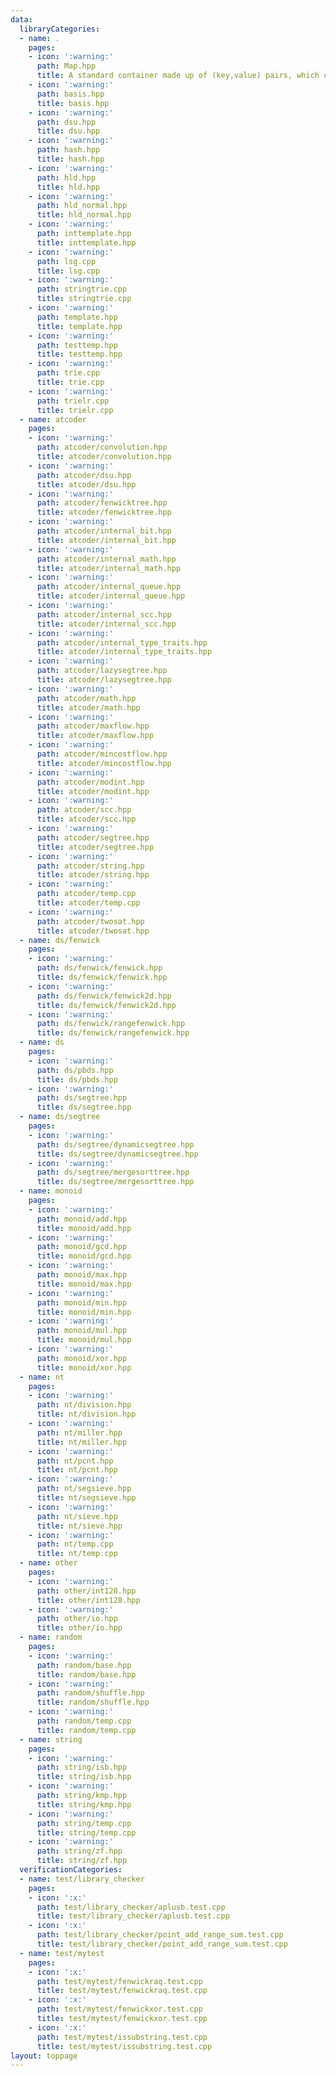 ```yaml
---
data:
  libraryCategories:
  - name: .
    pages:
    - icon: ':warning:'
      path: Map.hpp
      title: A standard container made up of (key,value) pairs, which can be
    - icon: ':warning:'
      path: basis.hpp
      title: basis.hpp
    - icon: ':warning:'
      path: dsu.hpp
      title: dsu.hpp
    - icon: ':warning:'
      path: hash.hpp
      title: hash.hpp
    - icon: ':warning:'
      path: hld.hpp
      title: hld.hpp
    - icon: ':warning:'
      path: hld_normal.hpp
      title: hld_normal.hpp
    - icon: ':warning:'
      path: inttemplate.hpp
      title: inttemplate.hpp
    - icon: ':warning:'
      path: lsg.cpp
      title: lsg.cpp
    - icon: ':warning:'
      path: stringtrie.cpp
      title: stringtrie.cpp
    - icon: ':warning:'
      path: template.hpp
      title: template.hpp
    - icon: ':warning:'
      path: testtemp.hpp
      title: testtemp.hpp
    - icon: ':warning:'
      path: trie.cpp
      title: trie.cpp
    - icon: ':warning:'
      path: trielr.cpp
      title: trielr.cpp
  - name: atcoder
    pages:
    - icon: ':warning:'
      path: atcoder/convolution.hpp
      title: atcoder/convolution.hpp
    - icon: ':warning:'
      path: atcoder/dsu.hpp
      title: atcoder/dsu.hpp
    - icon: ':warning:'
      path: atcoder/fenwicktree.hpp
      title: atcoder/fenwicktree.hpp
    - icon: ':warning:'
      path: atcoder/internal_bit.hpp
      title: atcoder/internal_bit.hpp
    - icon: ':warning:'
      path: atcoder/internal_math.hpp
      title: atcoder/internal_math.hpp
    - icon: ':warning:'
      path: atcoder/internal_queue.hpp
      title: atcoder/internal_queue.hpp
    - icon: ':warning:'
      path: atcoder/internal_scc.hpp
      title: atcoder/internal_scc.hpp
    - icon: ':warning:'
      path: atcoder/internal_type_traits.hpp
      title: atcoder/internal_type_traits.hpp
    - icon: ':warning:'
      path: atcoder/lazysegtree.hpp
      title: atcoder/lazysegtree.hpp
    - icon: ':warning:'
      path: atcoder/math.hpp
      title: atcoder/math.hpp
    - icon: ':warning:'
      path: atcoder/maxflow.hpp
      title: atcoder/maxflow.hpp
    - icon: ':warning:'
      path: atcoder/mincostflow.hpp
      title: atcoder/mincostflow.hpp
    - icon: ':warning:'
      path: atcoder/modint.hpp
      title: atcoder/modint.hpp
    - icon: ':warning:'
      path: atcoder/scc.hpp
      title: atcoder/scc.hpp
    - icon: ':warning:'
      path: atcoder/segtree.hpp
      title: atcoder/segtree.hpp
    - icon: ':warning:'
      path: atcoder/string.hpp
      title: atcoder/string.hpp
    - icon: ':warning:'
      path: atcoder/temp.cpp
      title: atcoder/temp.cpp
    - icon: ':warning:'
      path: atcoder/twosat.hpp
      title: atcoder/twosat.hpp
  - name: ds/fenwick
    pages:
    - icon: ':warning:'
      path: ds/fenwick/fenwick.hpp
      title: ds/fenwick/fenwick.hpp
    - icon: ':warning:'
      path: ds/fenwick/fenwick2d.hpp
      title: ds/fenwick/fenwick2d.hpp
    - icon: ':warning:'
      path: ds/fenwick/rangefenwick.hpp
      title: ds/fenwick/rangefenwick.hpp
  - name: ds
    pages:
    - icon: ':warning:'
      path: ds/pbds.hpp
      title: ds/pbds.hpp
    - icon: ':warning:'
      path: ds/segtree.hpp
      title: ds/segtree.hpp
  - name: ds/segtree
    pages:
    - icon: ':warning:'
      path: ds/segtree/dynamicsegtree.hpp
      title: ds/segtree/dynamicsegtree.hpp
    - icon: ':warning:'
      path: ds/segtree/mergesorttree.hpp
      title: ds/segtree/mergesorttree.hpp
  - name: monoid
    pages:
    - icon: ':warning:'
      path: monoid/add.hpp
      title: monoid/add.hpp
    - icon: ':warning:'
      path: monoid/gcd.hpp
      title: monoid/gcd.hpp
    - icon: ':warning:'
      path: monoid/max.hpp
      title: monoid/max.hpp
    - icon: ':warning:'
      path: monoid/min.hpp
      title: monoid/min.hpp
    - icon: ':warning:'
      path: monoid/mul.hpp
      title: monoid/mul.hpp
    - icon: ':warning:'
      path: monoid/xor.hpp
      title: monoid/xor.hpp
  - name: nt
    pages:
    - icon: ':warning:'
      path: nt/division.hpp
      title: nt/division.hpp
    - icon: ':warning:'
      path: nt/miller.hpp
      title: nt/miller.hpp
    - icon: ':warning:'
      path: nt/pcnt.hpp
      title: nt/pcnt.hpp
    - icon: ':warning:'
      path: nt/segsieve.hpp
      title: nt/segsieve.hpp
    - icon: ':warning:'
      path: nt/sieve.hpp
      title: nt/sieve.hpp
    - icon: ':warning:'
      path: nt/temp.cpp
      title: nt/temp.cpp
  - name: other
    pages:
    - icon: ':warning:'
      path: other/int128.hpp
      title: other/int128.hpp
    - icon: ':warning:'
      path: other/io.hpp
      title: other/io.hpp
  - name: random
    pages:
    - icon: ':warning:'
      path: random/base.hpp
      title: random/base.hpp
    - icon: ':warning:'
      path: random/shuffle.hpp
      title: random/shuffle.hpp
    - icon: ':warning:'
      path: random/temp.cpp
      title: random/temp.cpp
  - name: string
    pages:
    - icon: ':warning:'
      path: string/isb.hpp
      title: string/isb.hpp
    - icon: ':warning:'
      path: string/kmp.hpp
      title: string/kmp.hpp
    - icon: ':warning:'
      path: string/temp.cpp
      title: string/temp.cpp
    - icon: ':warning:'
      path: string/zf.hpp
      title: string/zf.hpp
  verificationCategories:
  - name: test/library_checker
    pages:
    - icon: ':x:'
      path: test/library_checker/aplusb.test.cpp
      title: test/library_checker/aplusb.test.cpp
    - icon: ':x:'
      path: test/library_checker/point_add_range_sum.test.cpp
      title: test/library_checker/point_add_range_sum.test.cpp
  - name: test/mytest
    pages:
    - icon: ':x:'
      path: test/mytest/fenwickraq.test.cpp
      title: test/mytest/fenwickraq.test.cpp
    - icon: ':x:'
      path: test/mytest/fenwickxor.test.cpp
      title: test/mytest/fenwickxor.test.cpp
    - icon: ':x:'
      path: test/mytest/issubstring.test.cpp
      title: test/mytest/issubstring.test.cpp
layout: toppage
---
```

